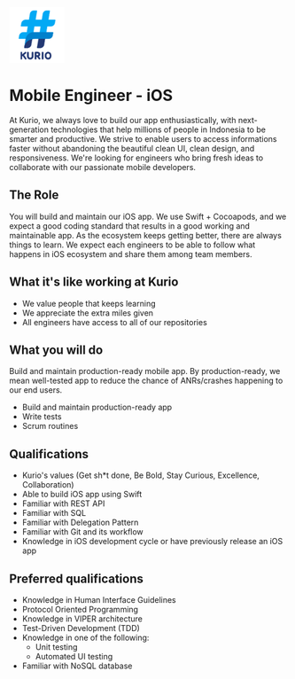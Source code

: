 <img src="logo_kurio.png" alt="Logo" style="width: 100px;"/>

# Mobile Engineer - iOS

At Kurio, we always love to build our app enthusiastically, with next-generation technologies that help millions of people in Indonesia to be smarter and productive. We strive to enable users to access informations faster without abandoning the beautiful clean UI, clean design, and responsiveness. We're looking for engineers who bring fresh ideas to collaborate with our passionate mobile developers.

## The Role

You will build and maintain our iOS app. We use Swift + Cocoapods, and we expect a good coding standard that results in a good working and maintainable app. As the ecosystem keeps getting better, there are always things to learn. We expect each engineers to be able to follow what happens in iOS ecosystem and share them among team members.

## What it's like working at Kurio

- We value people that keeps learning
- We appreciate the extra miles given
- All engineers have access to all of our repositories

## What you will do

Build and maintain production-ready mobile app. By production-ready, we mean well-tested app to reduce the chance of ANRs/crashes happening to our end users.

- Build and maintain production-ready app
- Write tests
- Scrum routines

## Qualifications

- Kurio's values (Get sh*t done, Be Bold, Stay Curious, Excellence, Collaboration)
- Able to build iOS app using Swift
- Familiar with REST API
- Familiar with SQL
- Familiar with Delegation Pattern
- Familiar with Git and its workflow
- Knowledge in iOS development cycle or have previously release an iOS app

## Preferred qualifications

- Knowledge in Human Interface Guidelines
- Protocol Oriented Programming
- Knowledge in VIPER architecture
- Test-Driven Development (TDD)
- Knowledge in one of the following:
  - Unit testing
  - Automated UI testing
- Familiar with NoSQL database
